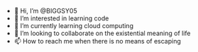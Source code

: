 - 👋 Hi, I’m @BIGGSY05
- 👀 I’m interested in learning code
- 🌱 I’m currently learning cloud computing
- 💞️ I’m looking to collaborate on the existential meaning of life
- 📫 How to reach me when there is no means of escaping

<!---
BIGGSY05/BIGGSY05 is a ✨ special ✨ repository because its `README.md` (this file) appears on your GitHub profile.
You can click the Preview link to take a look at your changes.
--->
